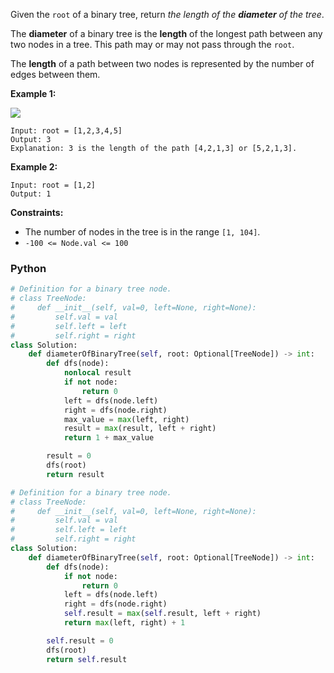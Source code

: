 Given the  `root`  of a binary tree, return  _the length of the  **diameter**  of the tree_.

The  **diameter**  of a binary tree is the  **length**  of the longest path between any two nodes in a tree. This path
may or may not pass through the  `root`.

The  **length**  of a path between two nodes is represented by the number of edges between them.

**Example 1:**

![](https://assets.leetcode.com/uploads/2021/03/06/diamtree.jpg)

```
Input: root = [1,2,3,4,5]
Output: 3
Explanation: 3 is the length of the path [4,2,1,3] or [5,2,1,3].
```

**Example 2:**

```
Input: root = [1,2]
Output: 1
```

**Constraints:**

- The number of nodes in the tree is in the range  `[1, 104]`.
- `-100 <= Node.val <= 100`

### Python

```python
# Definition for a binary tree node.
# class TreeNode:
#     def __init__(self, val=0, left=None, right=None):
#         self.val = val
#         self.left = left
#         self.right = right
class Solution:
    def diameterOfBinaryTree(self, root: Optional[TreeNode]) -> int:
        def dfs(node):
            nonlocal result
            if not node:
                return 0
            left = dfs(node.left)
            right = dfs(node.right)
            max_value = max(left, right)
            result = max(result, left + right)
            return 1 + max_value

        result = 0
        dfs(root)
        return result
```

```python
# Definition for a binary tree node.
# class TreeNode:
#     def __init__(self, val=0, left=None, right=None):
#         self.val = val
#         self.left = left
#         self.right = right
class Solution:
    def diameterOfBinaryTree(self, root: Optional[TreeNode]) -> int:
        def dfs(node):
            if not node:
                return 0
            left = dfs(node.left)
            right = dfs(node.right)
            self.result = max(self.result, left + right)
            return max(left, right) + 1

        self.result = 0
        dfs(root)
        return self.result
```